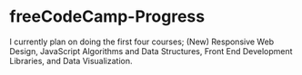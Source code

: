 # freeCodeCamp-Progress
I currently plan on doing the first four courses; (New) Responsive Web Design, JavaScript Algorithms and Data Structures, Front End Development Libraries, and Data Visualization.
